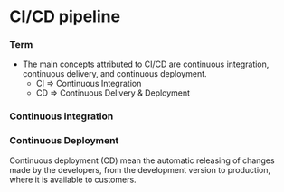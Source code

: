 <h1>CI/CD pipeline</h1>

<h3>Term</h3>

* The main concepts attributed to CI/CD are continuous integration, continuous delivery, and continuous deployment.
    * CI => Continuous Integration
    * CD => Continuous Delivery & Deployment


<h3>Continuous integration</h3>

<h3>Continuous Deployment</h3>
Continuous deployment (CD) mean the automatic releasing of changes made by the developers, from the development version to production, where it is available to customers.
